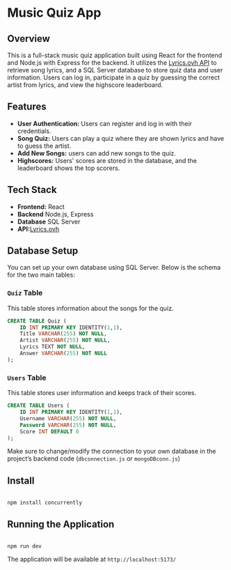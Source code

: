 # Music Quiz App

## Overview

This is a full-stack music quiz application built using React for the frontend and Node.js with Express for the backend. It utilizes the [Lyrics.ovh API](https://lyricsovh.docs.apiary.io/) to retrieve song lyrics, and a SQL Server database to store quiz data and user information. Users can log in, participate in a quiz by guessing the correct artist from lyrics, and view the highscore leaderboard.

## Features

- **User Authentication:** Users can register and log in with their credentials.
- **Song Quiz:** Users can play a quiz where they are shown lyrics and have to guess the artist.
- **Add New Songs:** users can add new songs to the quiz.
- **Highscores:** Users' scores are stored in the database, and the leaderboard shows the top scorers.

## Tech Stack

- **Frontend:** React
- **Backend** Node.js, Express
- **Database** SQL Server
- **API:**[Lyrics.ovh](https://lyricsovh.docs.apiary.io/)

## Database Setup

You can set up your own database using SQL Server. Below is the schema for the two main tables:

### `Quiz` Table

This table stores information about the songs for the quiz.

```sql
CREATE TABLE Quiz (
    ID INT PRIMARY KEY IDENTITY(1,1),
    Title VARCHAR(255) NOT NULL,
    Artist VARCHAR(255) NOT NULL,
    Lyrics TEXT NOT NULL,
    Answer VARCHAR(255) NOT NULL
);
```

### `Users` Table

This table stores user information and keeps track of their scores.

```sql
CREATE TABLE Users (
    ID INT PRIMARY KEY IDENTITY(1,1),
    Username VARCHAR(255) NOT NULL,
    Password VARCHAR(255) NOT NULL,
    Score INT DEFAULT 0
);
```

Make sure to change/modify the connection to your own database in the project’s backend code (`dbconnection.js` or `mongoDBconn.js`)

## Install

```

npm install concurrently

```

## Running the Application

```

npm run dev

```

The application will be available at `http://localhost:5173/`

```

```
